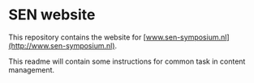 # SEN website
This repository contains the website for [www.sen-symposium.nl](http://www.sen-symposium.nl).

This readme will contain some instructions for common task in content management.
